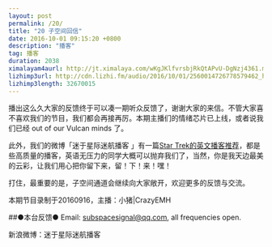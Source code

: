 ```yaml
---
layout: post
permalink: /20/
title: "20 子空间回信"
date: 2016-10-01 09:15:20 +0800
description: "播客"
tag: 播客 
duration: 2038
ximalayam4aurl: http://jt.ximalaya.com/wKgJKlfvrsbjRkQtAPvU-DgNzj4361.m4a?channel=rss&album_id=3135361&track_id=22492220&uid=6418191&jt=http://audio.xmcdn.com/group18/M04/48/45/wKgJKlfvrsbjRkQtAPvU-DgNzj4361.m4a
lizhimp3url: http://cdn.lizhi.fm/audio/2016/10/01/2560014726778579462_hd.mp3
lizhimp3length: 32670015
---   
```


播出这么久大家的反馈终于可以凑一期听众反馈了，谢谢大家的来信。不管大家喜不喜欢我们的节目，我们都会再接再厉。本期主播们的情绪芯片已上线，或者说我们已经 out of our Vulcan minds 了。

此外，我们的微博「迷于星际迷航播客 」有一篇[Star Trek的英文播客推荐](http://weibo.com/ttarticle/p/show?id=2309404019291941931844#_0)，都是些高质量的播客，英语无压力的同学大概可以抛弃我们了，当然，你是我天边最美的云彩，让我们用心把你留下来，留！下！来！嘿！

打住，最重要的是，子空间通道会继续向大家敞开，欢迎更多的反馈与交流。

本期节目录制于20160916，主播：小猪\|CrazyEMH

##●本台反馈●
Email: subspacesignal@qq.com, all frequencies open.

新浪微博：迷于星际迷航播客
